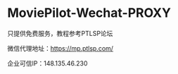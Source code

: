 # MoviePilot-Wechat-PROXY

只提供免费服务，教程参考PTLSP论坛

微信代理地址：https://mp.ptlsp.com/

企业可信IP：148.135.46.230
